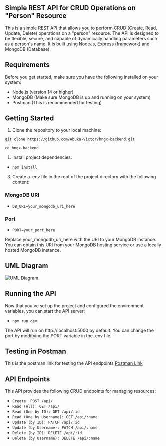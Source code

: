 ## Simple REST API for CRUD Operations on "Person" Resource

This is a simple REST API that allows you to perform CRUD (Create, Read, Update, Delete) operations on a "person" resource. The API is designed to be flexible, secure, and capable of dynamically handling parameters such as a person's name. It is built using NodeJs, Express (framework) and MongoDB (Database). 

## Requirements
Before you get started, make sure you have the following installed on your system:

- Node.js (version 14 or higher)
- MongoDB (Make sure MongoDB is up and running on your system)
- Postman (This is recommended for testing)

## Getting Started
1. Clone the repository to your local machine:

`git clone https://github.com/Abuka-Victor/hngx-backend.git`

`cd hngx-backend`

1. Install project dependencies:
   
- `npm install`
  
3. Create a .env file in the root of the project directory with the following content:

### MongoDB URI

- `DB_URI=your_mongodb_uri_here`

### Port
- `PORT=your_port_here`

Replace your_mongodb_uri_here with the URI to your MongoDB instance. You can obtain this URI from your MongoDB hosting service or use a locally hosted MongoDB instance.

## UML Diagram 

![UML Diagram](https://github.com/ayobamy/hngx_projects/assets/59466195/c6ee9bc7-f59d-4a15-81c9-e42733cfdd42)

## Running the API
Now that you've set up the project and configured the environment variables, you can start the API server:

- `npm run dev`

The API will run on http://localhost:5000 by default. You can change the port by modifying the PORT variable in the .env file.

## Testing in Postman
This is the postman link for testing the API endpoints
<a href='https://www.postman.com/ahmedolawale/workspace/hgnx/collection/26466520-6b66656b-629d-414c-8544-b261e24ade13?action=share&creator=26466520'>Postman Link</a>


## API Endpoints
This API provides the following CRUD endpoints for managing resources:

- `Create: POST /api/`
- `Read (All): GET /api/`
- `Read (One by ID): GET /api/:id`
- `Read (One by Username): GET /api/:name`
- `Update (by ID): PATCH /api/:id`
- `Update (by Username): PATCH /api/:name`
- `Delete (by ID): DELETE /api/:id`
- `Delete (by Username): DELETE /api/:name`
  
